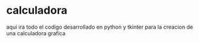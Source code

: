 # calculadora
aqui ira todo el codigo desarrollado en python y tkinter para la creacion de una calculadora grafica
